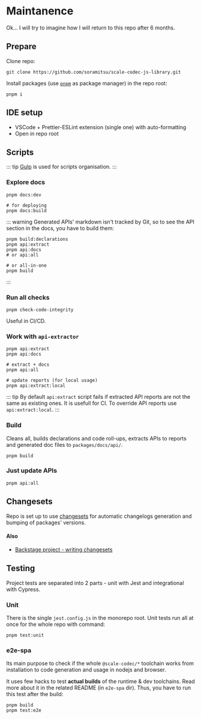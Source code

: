 # Maintanence

Ok... I will try to imagine how I will return to this repo after 6 months.

## Prepare

Clone repo:

```shell
git clone https://github.com/soramitsu/scale-codec-js-library.git
```

Install packages (use [`pnpm`](https://pnpm.io/) as package manager) in the repo root:

```shell
pnpm i
```

## IDE setup

-   VSCode + Prettier-ESLint extension (single one) with auto-formatting
-   Open in repo root

## Scripts

::: tip
[Gulp](https://gulpjs.com/) is used for scripts organisation.
:::

### Explore docs

```shell
pnpm docs:dev

# for deploying
pnpm docs:build
```

::: warning
Generated APIs' markdown isn't tracked by Git, so to see the API section in the docs, you have to build them:

```shell
pnpm build:declarations
pnpm api:extract
pnpm api:docs
# or api:all

# or all-in-one
pnpm build
```

:::

### Run all checks

```shell
pnpm check-code-integrity
```

Useful in CI/CD.

### Work with `api-extractor`

```shell
pnpm api:extract
pnpm api:docs

# extract + docs
pnpm api:all

# update reports (for local usage)
pnpm api:extract:local
```

::: tip
By default `api:extract` script fails if extracted API reports are not the same as existing ones. It is usefull for CI. To override API reports use `api:extract:local`.
:::

### Build

Cleans all, builds declarations and code roll-ups, extracts APIs to reports and generated doc files to `packages/docs/api/`.

```shell
pnpm build
```

### Just update APIs

```shell
pnpm api:all
```

## Changesets

Repo is set up to use [changesets](https://github.com/atlassian/changesets) for automatic changelogs generation and bumping of packages' versions.

#### Also

-   [Backstage project - writing changesets](https://backstage.io/docs/getting-started/contributors#writing-changesets)

## Testing

Project tests are separated into 2 parts - unit with Jest and integrational with Cypress.

### Unit

There is the single `jest.config.js` in the monorepo root. Unit tests run all at once for the whole repo with command:

```shell
pnpm test:unit
```

### e2e-spa

Its main purpose to check if the whole `@scale-codec/*` toolchain works from installation to code generation and usage in nodejs and browser.

It uses few hacks to test **actual builds** of the runtime & dev toolchains. Read more about it in the related README (in `e2e-spa` dir). Thus, you have to run this test after the build:

```shell
pnpm build
pnpm test:e2e
```
